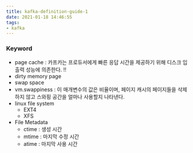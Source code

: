 ```yaml
---
title: kafka-definition-guide-1
date: 2021-01-18 14:46:55
tags:
- kafka
---
```

### Keyword
- page cache : 카프카는 프로듀서에게 빠른 응답 시간을 제공하기 위해 디스크 입출력 성능에 의존한다. !!
- dirty memory page
- swap space
- vm.swappiness : 이 매개변수의 값은 비율이며, 페이지 캐시의 페이지들을 삭제하지 않고 스와핑 공간을 얼마나 사용할지 나타낸다.
- linux file system
  - EXT4 
  - XFS
- File Metadata
  - ctime : 생성 시간
  - mtime : 마지막 수정 시간
  - atime : 마지막 사용 시간  
